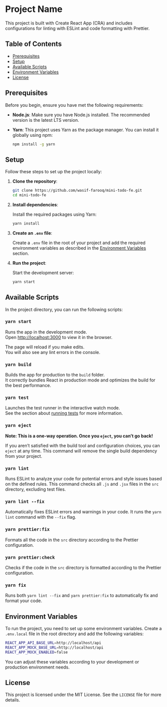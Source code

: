 # Project Name

This project is built with Create React App (CRA) and includes configurations for linting with ESLint and code formatting with Prettier.

## Table of Contents

- [Prerequisites](#prerequisites)
- [Setup](#setup)
- [Available Scripts](#available-scripts)
- [Environment Variables](#environment-variables)
- [License](#license)

## Prerequisites

Before you begin, ensure you have met the following requirements:

- **Node.js**: Make sure you have Node.js installed. The recommended version is the latest LTS version.
- **Yarn**: This project uses Yarn as the package manager. You can install it globally using npm:

  ```bash
  npm install -g yarn
  ```

## Setup

Follow these steps to set up the project locally:

1. **Clone the repository**:

   ```bash
   git clone https://github.com/wasif-farooq/mini-todo-fe.git
   cd mini-todo-fe
   ```

2. **Install dependencies**:

   Install the required packages using Yarn:

   ```bash
   yarn install
   ```

3. **Create an `.env` file**:

   Create a `.env` file in the root of your project and add the required environment variables as described in the [Environment Variables](#environment-variables) section.

4. **Run the project**:

   Start the development server:

   ```bash
   yarn start
   ```

## Available Scripts

In the project directory, you can run the following scripts:

### `yarn start`

Runs the app in the development mode.  
Open [http://localhost:3000](http://localhost:3000) to view it in the browser.

The page will reload if you make edits.  
You will also see any lint errors in the console.

### `yarn build`

Builds the app for production to the `build` folder.  
It correctly bundles React in production mode and optimizes the build for the best performance.

### `yarn test`

Launches the test runner in the interactive watch mode.  
See the section about [running tests](https://facebook.github.io/create-react-app/docs/running-tests) for more information.

### `yarn eject`

**Note: This is a one-way operation. Once you `eject`, you can’t go back!**

If you aren’t satisfied with the build tool and configuration choices, you can `eject` at any time. This command will remove the single build dependency from your project.

### `yarn lint`

Runs ESLint to analyze your code for potential errors and style issues based on the defined rules. This command checks all `.js` and `.jsx` files in the `src` directory, excluding test files.

### `yarn lint --fix`

Automatically fixes ESLint errors and warnings in your code. It runs the `yarn lint` command with the `--fix` flag.

### `yarn prettier:fix`

Formats all the code in the `src` directory according to the Prettier configuration.

### `yarn prettier:check`

Checks if the code in the `src` directory is formatted according to the Prettier configuration.

### `yarn fix`

Runs both `yarn lint --fix` and `yarn prettier:fix` to automatically fix and format your code.

## Environment Variables

To run the project, you need to set up some environment variables. Create a `.env.local` file in the root directory and add the following variables:

```bash
REACT_APP_API_BASE_URL=http://localhost/api
REACT_APP_MOCK_BASE_URL=http://localhost/api
REACT_APP_MOCK_ENABLED=false
```

You can adjust these variables according to your development or production environment needs.

## License

This project is licensed under the MIT License. See the `LICENSE` file for more details.
